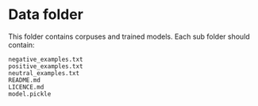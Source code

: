 # Data folder
This folder contains corpuses and trained models. Each sub folder should contain:
```
negative_examples.txt
positive_examples.txt
neutral_examples.txt
README.md
LICENCE.md
model.pickle
```
